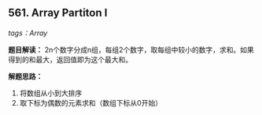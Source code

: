 ## 561. Array Partiton I
*tags：Array*

**题目解读：**
2n个数字分成n组，每组2个数字，取每组中较小的数字，求和。如果得到的和最大，返回值即为这个最大和。

**解题思路：**
1. 将数组从小到大排序
2. 取下标为偶数的元素求和（数组下标从0开始）
